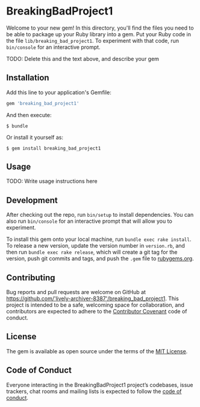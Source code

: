 # BreakingBadProject1

Welcome to your new gem! In this directory, you'll find the files you need to be able to package up your Ruby library into a gem. Put your Ruby code in the file `lib/breaking_bad_project1`. To experiment with that code, run `bin/console` for an interactive prompt.

TODO: Delete this and the text above, and describe your gem

## Installation

Add this line to your application's Gemfile:

```ruby
gem 'breaking_bad_project1'
```

And then execute:

    $ bundle

Or install it yourself as:

    $ gem install breaking_bad_project1

## Usage

TODO: Write usage instructions here

## Development

After checking out the repo, run `bin/setup` to install dependencies. You can also run `bin/console` for an interactive prompt that will allow you to experiment.

To install this gem onto your local machine, run `bundle exec rake install`. To release a new version, update the version number in `version.rb`, and then run `bundle exec rake release`, which will create a git tag for the version, push git commits and tags, and push the `.gem` file to [rubygems.org](https://rubygems.org).

## Contributing

Bug reports and pull requests are welcome on GitHub at https://github.com/'lively-archiver-8387'/breaking_bad_project1. This project is intended to be a safe, welcoming space for collaboration, and contributors are expected to adhere to the [Contributor Covenant](http://contributor-covenant.org) code of conduct.

## License

The gem is available as open source under the terms of the [MIT License](https://opensource.org/licenses/MIT).

## Code of Conduct

Everyone interacting in the BreakingBadProject1 project’s codebases, issue trackers, chat rooms and mailing lists is expected to follow the [code of conduct](https://github.com/'lively-archiver-8387'/breaking_bad_project1/blob/master/CODE_OF_CONDUCT.md).
